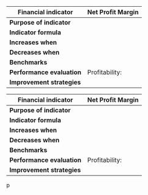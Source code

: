 
| **Financial indicator**    | Net Profit Margin |
| -------------------------- | ----------------- |
| **Purpose of indicator**   |                   |
| **Indicator formula**      |                   |
| **Increases when**         |                   |
| **Decreases when**         |                   |
| **Benchmarks**             |                   |
| **Performance evaluation** | Profitability:    |
| **Improvement strategies** |                   |

| **Financial indicator**    | Net Profit Margin |
| -------------------------- | ----------------- |
| **Purpose of indicator**   |                   |
| **Indicator formula**      |                   |
| **Increases when**         |                   |
| **Decreases when**         |                   |
| **Benchmarks**             |                   |
| **Performance evaluation** | Profitability:    |
| **Improvement strategies** |                   |
p